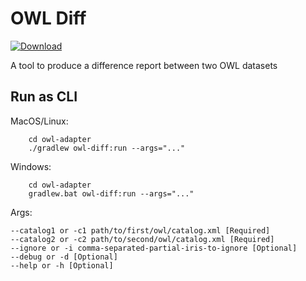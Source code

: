 # OWL Diff

[ ![Download](https://api.bintray.com/packages/opencaesar/owl-tools/owl-diff/images/download.svg) ](https://bintray.com/opencaesar/owl-tools/owl-diff/_latestVersion)

A tool to produce a difference report between two OWL datasets

## Run as CLI

MacOS/Linux:
```
    cd owl-adapter
    ./gradlew owl-diff:run --args="..."
```
Windows:
```
    cd owl-adapter
    gradlew.bat owl-diff:run --args="..."
```
Args:
```
--catalog1 or -c1 path/to/first/owl/catalog.xml [Required]
--catalog2 or -c2 path/to/second/owl/catalog.xml [Required]
--ignore or -i comma-separated-partial-iris-to-ignore [Optional]
--debug or -d [Optional]
--help or -h [Optional]
```
